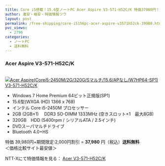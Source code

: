 ```yaml
---
title: Core i5搭載！15.6型ノートPC Acer Aspire V3-571-H52C/K 特価37980円！送料無料！
author: 激安・格安・特価情報ツウ
layout: post
permalink: /free-shipping/core-i5156pc-acer-aspire-v3571h52ck-39980.html
pvc_views:
  - 2796
categories:
  - ノートPC
  - 送料無料
---
```

### Acer Aspire V3-571-H52C/K

<div class="img-bg2 img_L">
  <a href="http://px.a8.net/svt/ejp?a8mat=ZYP6S+8IMA3E+S1Q+BWGDT&#038;a8ejpredirect=http://nttxstore.jp/_II_EI13979402" target="_blank" title="Acer Aspire(Corei5-2450M/2G/320G/Sマルチ/15.6/APなし/W7HP64-SP1) V3-571-H52C/K" ><br /> <img border="0" alt="Acer Aspire(Corei5-2450M/2G/320G/Sマルチ/15.6/APなし/W7HP64-SP1) V3-571-H52C/K" src="http://i0.wp.com/image.nttxstore.jp/l2_images/E/EI/EI13979402.jpg?w=120" data-recalc-dims="1" /></a>
</div>

<!--more-->

  * Windows 7 Home Premium 64ビット正規版(SP1)
  * 15.6型(WXGA (HD) 1366 x 768)
  * インテル Core i5-2450M プロセッサー
  * 2GB (2GB×1)　 DDR3 SO-DIMM 1333MHz (空きスロット×1　最大8GB)
  * 320GB　HDD (5400rpm / シリアルATA / 2.5インチ)
  * DVDスーパマルチドライブ
  * Bluetooth 4.0+HS

特価 39,980円+期間限定:2,000円割引 = <span class="tokka-price"><strong>37,980</strong></span> 円（税込）**送料無料**  
＜価格比較サイト最安値＞

NTT-Xにて特価情報を見る： <span class="fs150p"><a href="http://px.a8.net/svt/ejp?a8mat=ZYP6S+8IMA3E+S1Q+BWGDT&#038;a8ejpredirect=http://nttxstore.jp/_II_EI13979402" target="_blank">Acer V3-571-H52C/K</a></span>